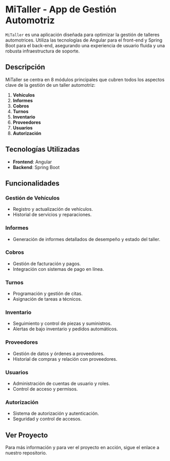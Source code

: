# MiTaller - App de Gestión Automotriz

`MiTaller` es una aplicación diseñada para optimizar la gestión de talleres automotrices. Utiliza las tecnologías de Angular para el front-end y Spring Boot para el back-end, asegurando una experiencia de usuario fluida y una robusta infraestructura de soporte.

## Descripción

MiTaller se centra en 8 módulos principales que cubren todos los aspectos clave de la gestión de un taller automotriz:

1. **Vehículos**
2. **Informes**
3. **Cobros**
4. **Turnos**
5. **Inventario**
6. **Proveedores**
7. **Usuarios**
8. **Autorización**

## Tecnologías Utilizadas

- **Frontend**: Angular
- **Backend**: Spring Boot

## Funcionalidades

### Gestión de Vehículos
- Registro y actualización de vehículos.
- Historial de servicios y reparaciones.

### Informes
- Generación de informes detallados de desempeño y estado del taller.

### Cobros
- Gestión de facturación y pagos.
- Integración con sistemas de pago en línea.

### Turnos
- Programación y gestión de citas.
- Asignación de tareas a técnicos.

### Inventario
- Seguimiento y control de piezas y suministros.
- Alertas de bajo inventario y pedidos automáticos.

### Proveedores
- Gestión de datos y órdenes a proveedores.
- Historial de compras y relación con proveedores.

### Usuarios
- Administración de cuentas de usuario y roles.
- Control de acceso y permisos.

### Autorización
- Sistema de autorización y autenticación.
- Seguridad y control de accesos.

## Ver Proyecto

Para más información y para ver el proyecto en acción, sigue el enlace a nuestro repositorio.
